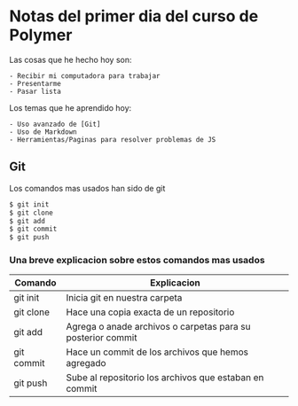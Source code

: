 # Notas del primer dia del curso de Polymer

Las cosas que he hecho hoy son:

	- Recibir mi computadora para trabajar
	- Presentarme
	- Pasar lista

Los temas que he aprendido hoy:

	- Uso avanzado de [Git]
	- Uso de Markdown
	- Herramientas/Paginas para resolver problemas de JS

## Git

Los comandos mas usados han sido de git

```sh
$ git init
$ git clone
$ git add
$ git commit
$ git push
```

### Una breve explicacion sobre estos comandos mas usados

| Comando | Explicacion|
| ------ | ------|
| git init | Inicia git en nuestra carpeta |
| git clone | Hace una copia exacta de un repositorio |
| git add | Agrega o anade archivos o carpetas para su posterior commit |
| git commit | Hace un commit de los archivos que hemos agregado |
| git push | Sube al repositorio los archivos que estaban en commit |
